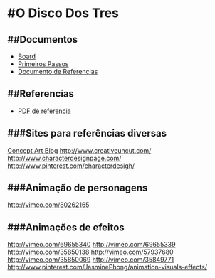 #O Disco Dos Tres
=============

##Documentos
-------------
- [Board](https://trello.com/b/dUwslVfF/disco-dos-tres#)
- [Primeiros Passos](https://docs.google.com/document/d/1C_RiCYuzX_jf8Qp1xqYUCJywO8-pDENMQXJt8gytifY/edit)
- [Documento de Referencias](https://docs.google.com/document/d/19h12HR6Xowk09nJDq9ciqvtvdCfTrmqmrfN88UurWrE/edit)

##Referencias
-------------
- [PDF de referencia](http://moostache.com.br/download/old_dragon(2)/aventuras/DB4_Disco%20dos%20Tr%C3%AAs%201.pdf)



###Sites para referências diversas
-------------
[Concept Art Blog](http://theconceptartblog.com/)
http://www.creativeuncut.com/
http://www.characterdesignpage.com/
http://www.pinterest.com/characterdesigh/

###Animação de personagens
-------------
http://vimeo.com/80262165

###Animações de efeitos
-------------
http://vimeo.com/69655340
http://vimeo.com/69655339
http://vimeo.com/35850138
http://vimeo.com/57937680
http://vimeo.com/35850069
http://vimeo.com/35849771
http://www.pinterest.com/JasminePhong/animation-visuals-effects/
